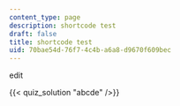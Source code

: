 ```yaml
---
content_type: page
description: shortcode test
draft: false
title: shortcode test
uid: 70bae54d-76f7-4c4b-a6a8-d9670f609bec
---
```

edit

{{< quiz_solution "abcde" />}}